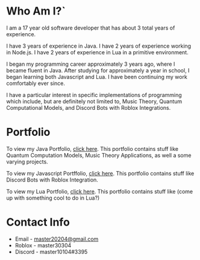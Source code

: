# Who Am I?`

I am a 17 year old software developer that has about 3 total years of experience.

I have 3 years of experience in Java.
I have 2 years of experience working in Node.js.
I have 2 years of experience in Lua in a primitive environment.

I began my programming career approximately 3 years ago, where I became fluent in Java. After studying for approximately a year in school, I began learning both Javascript and Lua. I have been continuing my work comfortably ever since.

I have a particular interest in specific implementations of programming which include, but are definitely not limited to, Music Theory, Quantum Computational Models, and Discord Bots with Roblox Integrations.

# Portfolio

To view my Java Portfolio, [click here](https://master10104.github.io/javaPortfolio.html). This portfolio contains stuff like Quantum Computation Models, Music Theory Applications, as well a some varying projects.

To view my Javascript Portffolio, [click here](https://master10104.github.io/jsPortfolio.html). This portfolio contains stuff like Discord Bots with Roblox Integration.

To view my Lua Portfolio, [click here](https://master10104.github.io/luaPortfolio.html). This portfolio contains stuff like (come up with something cool to do in Lua?)

# Contact Info

* Email - master20204@gmail.com
* Roblox - master30304
* Discord - master10104#3395
